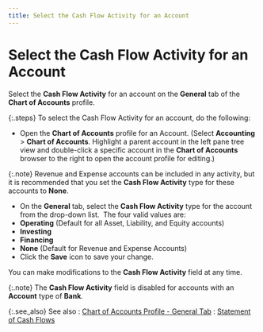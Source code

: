 ```yaml
---
title: Select the Cash Flow Activity for an Account
---
```


# Select the Cash Flow Activity for an Account


Select the **Cash Flow Activity**  for an account on the **General**  tab of the **Chart of Accounts** profile.


{:.steps}
To select the Cash Flow Activity for an account,  do the following:

- Open the **Chart 
 of Accounts** profile for an Account. (Select **Accounting**  > **Chart of Accounts**. Highlight  a parent account in the left pane tree view and double-click a specific  account in the **Chart of Accounts**  browser to the right to open the account profile for editing.)



{:.note}
Revenue and Expense accounts can be included  in any activity, but it is recommended that you set the **Cash 
 Flow Activity** type for these accounts to **None**.

- On the **General**  tab, select the **Cash Flow Activity**  type for the account from the drop-down list.  The  four valid values are:
- **Operating**  (Default for all Asset, Liability, and Equity accounts)
- **Investing**
- **Financing**
- **None**  (Default for Revenue and Expense Accounts)
- Click the **Save**  icon to save your change.



You can make modifications to the **Cash 
 Flow Activity** field at any time.


{:.note}
The **Cash 
 Flow Activity** field is disabled for accounts with an **Account**  type of **Bank**.


{:.see_also}
See also
: [Chart  of Accounts Profile - General Tab]({{site.sc_chm}}/options/acc-info/coa/setup-coa/chart_of_accounts_profile_general_tab.html)
: [Statement  of Cash Flows]({{site.rpt_baseurl}}/everest-reports/financial/statement_of_cash_flows_financial_report.html)
